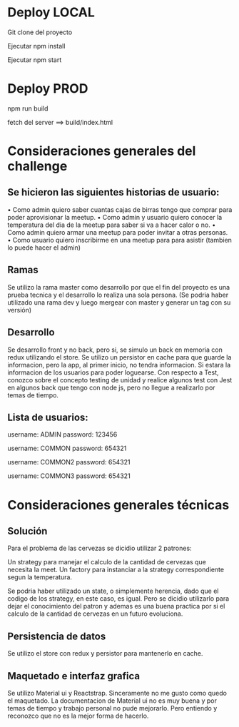 # Deploy LOCAL

Git clone del proyecto

Ejecutar npm install

Ejecutar npm start

# Deploy PROD

npm run build

fetch del server ==> build/index.html

# Consideraciones generales del challenge

## Se hicieron las siguientes historias de usuario:

• Como admin quiero saber cuantas cajas de birras tengo que comprar para poder aprovisionar la meetup.
• Como admin y usuario quiero conocer la temperatura del dia de la meetup para saber si va a hacer calor o no.
• Como admin quiero armar una meetup para poder invitar a otras personas.
• Como usuario quiero inscribirme en una meetup para para asistir (tambien lo puede hacer el admin)
## Ramas 

Se utilizo la rama master como desarrollo por que el fin del proyecto es una prueba tecnica y el desarrollo lo realiza una sola persona. (Se podria haber utilizado una rama dev y luego mergear con master y generar un tag con su versión)

## Desarrollo

Se desarrollo front y no back, pero si, se simulo un back en memoria con redux utilizando el store. Se utilizo un persistor en cache para que guarde la informacion, pero la app, al primer inicio, no tendra informacion. Si estara la informacion de los usuarios para poder loguearse.
Con respecto a Test, conozco sobre el concepto testing de unidad y realice algunos test con Jest en algunos back que tengo con node js, pero no llegue a realizarlo por temas de tiempo.

## Lista de usuarios:

username: ADMIN
password: 123456

username: COMMON
password: 654321

username: COMMON2
password: 654321

username: COMMON3
password: 654321

# Consideraciones generales técnicas

## Solución 

Para el problema de las cervezas se dicidio utilizar 2 patrones:

Un strategy para manejar el calculo de la cantidad de cervezas que necesita la meet.
Un factory para instanciar a la strategy correspondiente segun la temperatura.

Se podria haber utilizado un state, o simplemente herencia, dado que el codigo de los strategy, en este caso, es igual. Pero se dicidio utilizarlo para dejar el conocimiento del patron y ademas es una buena practica por si el calculo de la cantidad de cervezas en un futuro evoluciona.

## Persistencia de datos 

Se utilizo el store con redux y persistor para mantenerlo en cache.

## Maquetado e interfaz grafica 

Se utilizo Material ui y Reactstrap. Sinceramente no me gusto como quedo el maquetado. La documentacion de Material ui no es muy buena y por temas de tiempo y trabajo personal no pude mejorarlo. Pero entiendo y reconozco que no es la mejor forma de hacerlo. 

